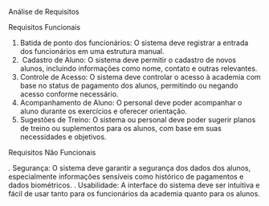 Análise de Requisitos

Requisitos Funcionais

1.   Batida de ponto dos funcionários: O sistema deve registrar a entrada dos funcionários em uma estrutura manual. 
2. ⁠ Cadastro de Aluno: O sistema deve permitir o cadastro de novos alunos, incluindo informações como nome, contato e outras relevantes.
3. Controle de Acesso: O sistema deve controlar o acesso à academia com base no status de pagamento dos alunos, permitindo ou negando acesso conforme necessário.
4. Acompanhamento de Aluno: O personal deve poder acompanhar o aluno durante os exercícios e oferecer orientação.
5. Sugestões de Treino: O sistema ou personal deve poder sugerir planos de treino ou suplementos para os alunos, com base em suas necessidades e objetivos.

Requisitos Não Funcionais

. Segurança: O sistema deve garantir a segurança dos dados dos alunos, especialmente informações sensíveis como histórico de pagamentos e dados biométricos.
. Usabilidade: A interface do sistema deve ser intuitiva e fácil de usar tanto para os funcionários da academia quanto para os alunos.
